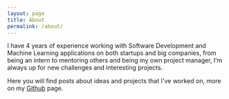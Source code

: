 ```yaml
---
layout: page
title: About
permalink: /about/
---
```


I have 4 years of experience working with Software Development and Machine Learning applications on both startups and big companies, from being an intern to mentoring others and being my own project manager, I’m always up for new challenges and interesting projects. 

Here you will find posts about ideas and projects that I've worked on, more on my [Github](https://github.com/marciovai) page.
